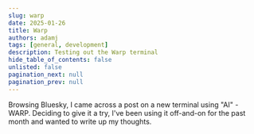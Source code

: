 ```yaml
---
slug: warp
date: 2025-01-26
title: Warp
authors: adamj
tags: [general, development]
description: Testing out the Warp terminal
hide_table_of_contents: false
unlisted: false
pagination_next: null
pagination_prev: null
---
```


Browsing Bluesky, I came across a post on a new terminal using "AI" - WARP. Deciding to give it a try, I've been using it off-and-on for the past month and wanted to write up my thoughts.

<!-- truncate -->
